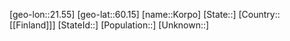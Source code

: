 ﻿---
location: [60.15,21.55]
type: City
tags:
- geo/City


SpocWebEntityId: 31580
isDeleted: false
confidential: public

---
[geo-lon::21.55]
[geo-lat::60.15]
[name::Korpo]
[State::]
[Country::[[Finland]]]
[StateId::]
[Population::]
[Unknown::]


